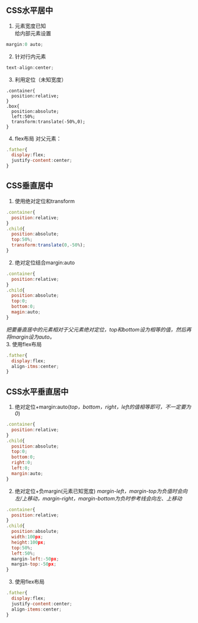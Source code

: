 ## CSS水平居中
1. 元素宽度已知  
给内部元素设置
```JavaScript
margin:0 auto;
```
2. 针对行内元素
```javascript
text-align:center;
```
3. 利用定位（未知宽度）
```javcascript
.container{
  position:relative;
}
.box{
  position:absolute;
  left:50%;
  transform:translate(-50%,0);
}
```
4. flex布局
对父元素：
```javascript
.father{
  display:flex;
  justify-content:center;
}
```

## CSS垂直居中
1. 使用绝对定位和transform
```javascript
.container{
  position:relative;
}
.child{
  position:absolute;
  top:50%;
  transform:translate(0,-50%);
}
```
2. 绝对定位结合margin:auto
```javascript
.container{
  position:relative;
}
.child{
  position:absolute;
  top:0;
  bottom:0;
  magin:auto;
}
```
*把要垂直居中的元素相对于父元素绝对定位，top和bottom设为相等的值，然后再将margin设为auto。*  
3. 使用flex布局
```javascript
.father{
  display:flex;
  align-itms:center;
}
```

## CSS水平垂直居中
1. 绝对定位+margin:auto(*top，bottom，right，left的值相等即可，不一定要为0*)
```javascript
.container{
  position:relative;
}
.child{
  position:absolute;
  top:0;
  bottom:0;
  right:0;
  left:0;
  margin:auto;
}
```

2. 绝对定位+负margin(元素已知宽度)
*margin-left，margin-top为负值时会向左/上移动，margin-right，margin-bottom为负时参考线会向左、上移动*  
```javascript
.container{
  position:relative;
}
.child{
  position:absolute;
  width:100px;
  height:100px;
  top:50%;
  left:50%;
  margin-left:-50px;
  margin-top:-50px;
}
```
3. 使用flex布局
```javascript
.father{
  display:flex;
  justify-content:center;
  align-items:center;
}
